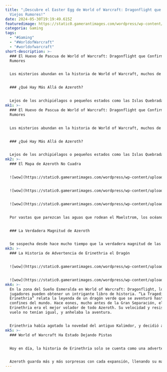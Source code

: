 ```yaml
---
title: "¡Descubre el Easter Egg de World of Warcraft: Dragonflight que Confirma
  Viejos Rumores!"
date: 2024-05-30T19:19:49.615Z
featuredimage: https://static0.gamerantimages.com/wordpress/wp-content/uploads/2024/05/wow-warcraft-green-dragonflight-valithria-dreamwalker.jpg?q=49&fit=contain&w=1140&h=&dpr=2
categoria: Gaming
tags:
  - "#Gaming"
  - "#WorldofWarcraft"
  - "#worldofwarcraft"
short-description: >-
  ### El Huevo de Pascua de World of Warcraft: Dragonflight que Confirma Viejos
  Rumores


  Los misterios abundan en la historia de World of Warcraft, muchos de los cuales son alimentados por los rumores y especulaciones de la comunidad. La mayoría de estos misterios nunca tendrán más que signos de interrogación, pero algunos son validados de manera espectacular. Una de las preguntas más persistentes es la del continente perdido en el otro lado de Azeroth, esperando ser descubierto.


  ### ¿Qué Hay Más Allá de Azeroth?


  Lejos de los archipiélagos o pequeños estados como las Islas Quebradas o Zandalar, el continente perdido probablemente es inmenso. No sería solo un puñado de zonas comprimidas entre los continentes ya descubiertos en el map
mk1: >-
  ### El Huevo de Pascua de World of Warcraft: Dragonflight que Confirma Viejos
  Rumores


  Los misterios abundan en la historia de World of Warcraft, muchos de los cuales son alimentados por los rumores y especulaciones de la comunidad. La mayoría de estos misterios nunca tendrán más que signos de interrogación, pero algunos son validados de manera espectacular. Una de las preguntas más persistentes es la del continente perdido en el otro lado de Azeroth, esperando ser descubierto.


  ### ¿Qué Hay Más Allá de Azeroth?


  Lejos de los archipiélagos o pequeños estados como las Islas Quebradas o Zandalar, el continente perdido probablemente es inmenso. No sería solo un puñado de zonas comprimidas entre los continentes ya descubiertos en el mapa de Azeroth, sino que extendería los rincones conocidos del planeta al doble de su tamaño inicial. Desde el lanzamiento de World of Warcraft, el extremo este ha terminado en las Tierras Altas Crepusculares, y el punto más lejano al oeste que alguien ha explorado es la Isla Bruma de Sangre, frente a la costa de Kalimdor.
mk2: >-
  ### El Mapa de Azeroth No Cuadra


  ![wow](https://static0.gamerantimages.com/wordpress/wp-content/uploads/2023/01/world-of-warcraft-dragonflight-no-mission-table.jpg?q=49&fit=contain&w=750&h=415&dpr=2 "wow")


  ![wow](https://static0.gamerantimages.com/wordpress/wp-content/uploads/Map-of-azeroth.jpg?q=70&fit=contain&w=750&h=415&dpr=1 "wow")


  ![wow](https://static0.gamerantimages.com/wordpress/wp-content/uploads/2022/07/The-Sundeing.jpg?q=49&fit=contain&w=750&h=415&dpr=2 "wow")


  Por vastas que parezcan las aguas que rodean el Maelstrom, los océanos entre Kalimdor y los Reinos del Este se atraviesan regularmente como la ruta de navegación más rápida y segura. Dado que Azeroth es una esfera como cualquier otro planeta, debe haber una razón por la que los barcos y zepelines se niegan a tomar cualquier tipo de atajo que implique el otro lado del mundo.


  ### La Verdadera Magnitud de Azeroth


  Se sospecha desde hace mucho tiempo que la verdadera magnitud de las masas terrestres de Azeroth sigue oculta. Antes de la Gran Separación, todos los continentes en el mapa eran uno, habiéndose dividido en múltiples masas terrestres después de la Guerra de los Ancestros hace unos 10,000 años. Pero en cuanto al continente perdido, envuelto en tormentas violentas, es probable que ni la Gran Separación ni el Cataclismo hayan tenido un efecto devastador sobre él. Al igual que Pandaria, ha estado protegido de las catástrofes de Azeroth, con sus habitantes permaneciendo en silencio.
mk3: >-
  ### La Historia de Advertencia de Erinethria el Dragón


  ![wow](https://static0.gamerantimages.com/wordpress/wp-content/uploads/2023/09/world-of-warcraft-nightmarish-emerald-drake-mount-wotlk-classic-ptr.jpg?q=49&fit=contain&w=750&h=415&dpr=2 "wow")


  ![wow](https://static0.gamerantimages.com/wordpress/wp-content/uploads/2022/11/A-member-of-the-Green-Dragonflight.jpg?q=49&fit=contain&w=750&h=415&dpr=2 "wow")
mk4: >-
  En la zona del Sueño Esmeralda en World of Warcraft: Dragonflight, los
  jugadores pueden obtener un intrigante libro de historia. “La Tragedia de
  Erinethria” relata la leyenda de un dragón verde que se aventuró hasta los
  confines del mundo. Hace eones, mucho antes de la Gran Separación, el dragón
  Erinethria era el mejor volador de todo Azeroth. Su velocidad y resistencia en
  vuelo no tenían igual, y anhelaba la aventura.


  Erinethria había agotado la novedad del antiguo Kalimdor, y decidió atravesar el velo de tormentas hacia el lejano oeste, ansiosa por saber qué había al otro lado. Aunque su familia se lo advirtió, el dragón verde partió, prometiendo regresar algún día. El resto de su vuelo, incluyendo el Aspecto Verde Ysera, buscó por todas partes, pero Erinethria nunca fue vista de nuevo. Sin embargo, sus compañeros de camada afirman haber sentido la presencia de Erinethria en sus sueños, como si en algún lugar más allá del horizonte, todavía viviera.
mk5: >-
  ### World of Warcraft Ha Estado Dejando Pistas


  Hoy en día, la historia de Erinethria solo se cuenta como una advertencia para disuadir a los dracos aventureros que podrían sentirse tentados a seguirla. No hay nada más allá de la costa oeste de Kalimdor, excepto tormentas feroces que desgarran tanto velas como alas, o eso dicen. Pero tales suposiciones han estado equivocadas antes. De hecho, al principio de Dragonflight, se descubrieron las memorias de un pirata elfo de la noche, dando un relato de primera mano de algo más que un océano acechando en el lejano oeste.


  Azeroth guarda más y más sorpresas con cada expansión, llenando su mapa con nuevos destinos todo el tiempo. En The War Within, los jugadores explorarán un reino subterráneo, desconocido hasta ahora. No es descabellado imaginar que, en un futuro cercano o lejano, se revele el descubrimiento de Erinethria. Tal vez este dragón verde decidió quedarse porque le gustó tanto, o, como una posibilidad más ominosa, fue capturado o asesinado por sus habitantes. No hay límite para las posibilidades fantásticas de lo que podría estar oculto dentro del mar tormentoso, y los jugadores merecen descubrirlo.
---
```

